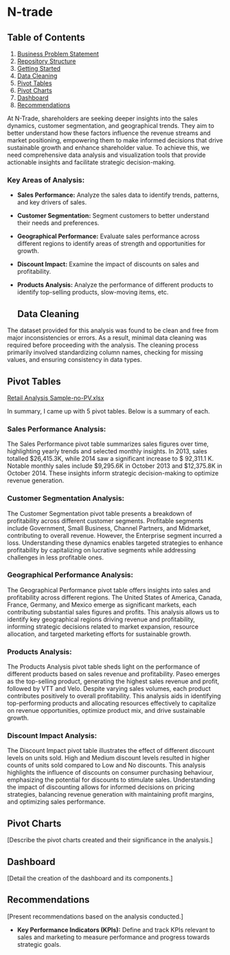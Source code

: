 # N-trade

## Table of Contents
1. [Business Problem Statement](#business-problem-statement)
2. [Repository Structure](#repository-structure)
3. [Getting Started](#getting-started)
4. [Data Cleaning](#data-cleaning)
5. [Pivot Tables](#pivot-tables)
6. [Pivot Charts](#pivot-charts)
7. [Dashboard](#dashboard)
8. [Recommendations](#recommendations)
  
At N-Trade, shareholders are seeking deeper insights into the sales dynamics, customer segmentation, and geographical trends. They aim to better understand how these factors influence the revenue streams and market positioning, empowering them to make informed decisions that drive sustainable growth and enhance shareholder value. To achieve this, we need comprehensive data analysis and visualization tools that provide actionable insights and facilitate strategic decision-making.

### Key Areas of Analysis:
- **Sales Performance:** Analyze the sales data to identify trends, patterns, and key drivers of sales.
- **Customer Segmentation:** Segment customers to better understand their needs and preferences.
- **Geographical Performance:** Evaluate sales performance across different regions to identify areas of strength and opportunities for growth.
- **Discount Impact:** Examine the impact of discounts on sales and profitability.
- **Products Analysis:** Analyze the performance of different products to identify top-selling products, slow-moving items, etc.

  ## Data Cleaning
  

The dataset provided for this analysis was found to be clean and free from major inconsistencies or errors. As a result, minimal data cleaning was required before proceeding with the analysis. The cleaning process primarily involved standardizing column names, checking for missing values, and ensuring consistency in data types.

## Pivot Tables
[Retail Analysis Sample-no-PV.xlsx](https://github.com/wanja-susan/N-trade/files/14623420/Retail.Analysis.Sample-no-PV.xlsx)

In summary, I came up with 5 pivot tables. Below is a summary of each.
### Sales Performance Analysis:
The Sales Performance pivot table summarizes sales figures over time, highlighting yearly trends and selected monthly insights. In 2013, sales totalled $26,415.3K, while 2014 saw a significant increase to $ 92,311.1 K. Notable monthly sales include $9,295.6K in October 2013 and $12,375.8K in October 2014. These insights inform strategic decision-making to optimize revenue generation.

### Customer Segmentation Analysis:
The Customer Segmentation pivot table presents a breakdown of profitability across different customer segments. Profitable segments include Government, Small Business, Channel Partners, and Midmarket, contributing to overall revenue. However, the Enterprise segment incurred a loss. Understanding these dynamics enables targeted strategies to enhance profitability by capitalizing on lucrative segments while addressing challenges in less profitable ones.

### Geographical Performance Analysis:
The Geographical Performance pivot table offers insights into sales and profitability across different regions. The United States of America, Canada, France, Germany, and Mexico emerge as significant markets, each contributing substantial sales figures and profits. This analysis allows us to identify key geographical regions driving revenue and profitability, informing strategic decisions related to market expansion, resource allocation, and targeted marketing efforts for sustainable growth.

### Products Analysis:
The Products Analysis pivot table sheds light on the performance of different products based on sales revenue and profitability. Paseo emerges as the top-selling product, generating the highest sales revenue and profit, followed by VTT and Velo. Despite varying sales volumes, each product contributes positively to overall profitability. This analysis aids in identifying top-performing products and allocating resources effectively to capitalize on revenue opportunities, optimize product mix, and drive sustainable growth.

### Discount Impact Analysis:
The Discount Impact pivot table illustrates the effect of different discount levels on units sold. High and Medium discount levels resulted in higher counts of units sold compared to Low and No discounts. This analysis highlights the influence of discounts on consumer purchasing behaviour, emphasizing the potential for discounts to stimulate sales. Understanding the impact of discounting allows for informed decisions on pricing strategies, balancing revenue generation with maintaining profit margins, and optimizing sales performance.


## Pivot Charts

[Describe the pivot charts created and their significance in the analysis.]

## Dashboard

[Detail the creation of the dashboard and its components.]

## Recommendations

[Present recommendations based on the analysis conducted.]

- **Key Performance Indicators (KPIs):** Define and track KPIs relevant to sales and marketing to measure performance and progress towards strategic goals.
